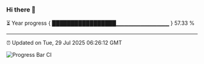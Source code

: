 ### Hi there 👋

⏳ Year progress { █████████████████▁▁▁▁▁▁▁▁▁▁▁▁▁ } 57.33 %

---

⏰ Updated on Tue, 29 Jul 2025 06:26:12 GMT

![Progress Bar CI](https://github.com/liununu/liununu/workflows/Progress%20Bar%20CI/badge.svg)
